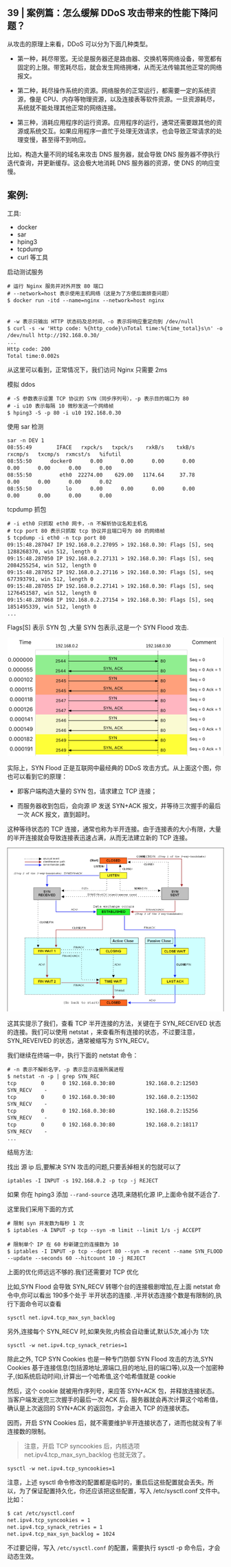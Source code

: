 39 | 案例篇：怎么缓解 DDoS 攻击带来的性能下降问题？
---

从攻击的原理上来看，DDoS 可以分为下面几种类型。

- 第一种，耗尽带宽。无论是服务器还是路由器、交换机等网络设备，带宽都有固定的上限。带宽耗尽后，就会发生网络拥堵，从而无法传输其他正常的网络报文。

- 第二种，耗尽操作系统的资源。网络服务的正常运行，都需要一定的系统资源，像是 CPU、内存等物理资源，以及连接表等软件资源。一旦资源耗尽，系统就不能处理其他正常的网络连接。

- 第三种，消耗应用程序的运行资源。应用程序的运行，通常还需要跟其他的资源或系统交互。如果应用程序一直忙于处理无效请求，也会导致正常请求的处理变慢，甚至得不到响应。


比如，构造大量不同的域名来攻击 DNS 服务器，就会导致 DNS 服务器不停执行迭代查询，并更新缓存。这会极大地消耗 DNS 服务器的资源，使 DNS 的响应变慢。

案例:
----

工具: 

- docker
- sar
- hping3
- tcpdump
- curl 等工具


启动测试服务

    # 运行 Nginx 服务并对外开放 80 端口
    # --network=host 表示使用主机网络（这是为了方便后面排查问题）
    $ docker run -itd --name=nginx --network=host nginx


    # -w 表示只输出 HTTP 状态码及总时间，-o 表示将响应重定向到 /dev/null
    $ curl -s -w 'Http code: %{http_code}\nTotal time:%{time_total}s\n' -o /dev/null http://192.168.0.30/
    ...
    Http code: 200
    Total time:0.002s


从这里可以看到，正常情况下，我们访问 Nginx 只需要 2ms

模拟 ddos

    # -S 参数表示设置 TCP 协议的 SYN（同步序列号），-p 表示目的端口为 80
    # -i u10 表示每隔 10 微秒发送一个网络帧
    $ hping3 -S -p 80 -i u10 192.168.0.30

使用 sar 检测

    sar -n DEV 1
    08:55:49        IFACE   rxpck/s   txpck/s    rxkB/s    txkB/s   rxcmp/s   txcmp/s  rxmcst/s   %ifutil
    08:55:50      docker0      0.00      0.00      0.00      0.00      0.00      0.00      0.00      0.00
    08:55:50         eth0  22274.00    629.00   1174.64     37.78      0.00      0.00      0.00      0.02
    08:55:50           lo      0.00      0.00      0.00      0.00      0.00      0.00      0.00      0.00


tcpdump 抓包


    # -i eth0 只抓取 eth0 网卡，-n 不解析协议名和主机名
    # tcp port 80 表示只抓取 tcp 协议并且端口号为 80 的网络帧
    $ tcpdump -i eth0 -n tcp port 80
    09:15:48.287047 IP 192.168.0.2.27095 > 192.168.0.30: Flags [S], seq 1288268370, win 512, length 0
    09:15:48.287050 IP 192.168.0.2.27131 > 192.168.0.30: Flags [S], seq 2084255254, win 512, length 0
    09:15:48.287052 IP 192.168.0.2.27116 > 192.168.0.30: Flags [S], seq 677393791, win 512, length 0
    09:15:48.287055 IP 192.168.0.2.27141 > 192.168.0.30: Flags [S], seq 1276451587, win 512, length 0
    09:15:48.287068 IP 192.168.0.2.27154 > 192.168.0.30: Flags [S], seq 1851495339, win 512, length 0
    ...



Flags[S] 表示 SYN 包 ,大量  SYN 包表示,这是一个 SYN Flood 攻击.


![image](../images/f397305c87be6ae43e065d3262ec9113.png)


实际上，SYN Flood 正是互联网中最经典的 DDoS 攻击方式。从上面这个图，你也可以看到它的原理：

- 即客户端构造大量的 SYN 包，请求建立 TCP 连接；

- 而服务器收到包后，会向源 IP 发送 SYN+ACK 报文，并等待三次握手的最后一次 ACK 报文，直到超时。

这种等待状态的 TCP 连接，通常也称为半开连接。由于连接表的大小有限，大量的半开连接就会导致连接表迅速占满，从而无法建立新的 TCP 连接。

![image](../images/86dabf9cc66b29133fa6a239cfee38a2.png)


这其实提示了我们，查看 TCP 半开连接的方法，关键在于 SYN_RECEIVED 状态的连接。我们可以使用 netstat ，来查看所有连接的状态，不过要注意，SYN_REVEIVED 的状态，通常被缩写为 SYN_RECV。


我们继续在终端一中，执行下面的 netstat 命令：


    # -n 表示不解析名字，-p 表示显示连接所属进程
    $ netstat -n -p | grep SYN_REC
    tcp        0      0 192.168.0.30:80          192.168.0.2:12503      SYN_RECV    -
    tcp        0      0 192.168.0.30:80          192.168.0.2:13502      SYN_RECV    -
    tcp        0      0 192.168.0.30:80          192.168.0.2:15256      SYN_RECV    -
    tcp        0      0 192.168.0.30:80          192.168.0.2:18117      SYN_RECV    -
    ...


结局方法:

找出 源 ip 后,要解决 SYN 攻击的问题,只要丢掉相关的包就可以了

    iptables -I INPUT -s 192.168.0.2 -p tcp -j REJECT


如果 你在  hping3 添加 `--rand-source` 选项,来随机化源 IP,上面命令就不适合了.

这里我们采用下面的方式

    # 限制 syn 并发数为每秒 1 次
    $ iptables -A INPUT -p tcp --syn -m limit --limit 1/s -j ACCEPT

    # 限制单个 IP 在 60 秒新建立的连接数为 10
    $ iptables -I INPUT -p tcp --dport 80 --syn -m recent --name SYN_FLOOD --update --seconds 60 --hitcount 10 -j REJECT


上面的优化师远远不够的.我们还需要对 TCP 优化

比如,SYN Flood 会导致 SYN_RECV 转哪个台的连接极剧增加,在上面 netstat 命令中,你可以看出 190多个处于 半开状态的连接.
,半开状态连接个数是有限制的,执行下面命令可以查看


    sysctl net.ipv4.tcp_max_syn_backlog


另外,连接每个 SYN_RECV 时,如果失败,内核会自动重试,默认5次,减小为 1次

    sysctl -w net.ipv4.tcp_synack_retries=1

除此之外, TCP SYN Cookies 也是一种专门防御 SYN Flood 攻击的方法,SYN Cookies 基于连接信息(包括源地址,源端口,目的地址,目的端口等),以及一个加密种子,(如系统启动时间),计算出一个哈希值,这个哈希值就是 cookie

然后，这个 cookie 就被用作序列号，来应答 SYN+ACK 包，并释放连接状态。当客户端发送完三次握手的最后一次 ACK 后，服务器就会再次计算这个哈希值，确认是上次返回的 SYN+ACK 的返回包，才会进入 TCP 的连接状态。

因而，开启 SYN Cookies 后，就不需要维护半开连接状态了，进而也就没有了半连接数的限制。

> 注意，开启 TCP syncookies 后，内核选项 net.ipv4.tcp_max_syn_backlog 也就无效了。

    sysctl -w net.ipv4.tcp_syncookies=1


注意，上述 sysctl 命令修改的配置都是临时的，重启后这些配置就会丢失。所以，为了保证配置持久化，你还应该把这些配置，写入 /etc/sysctl.conf 文件中。比如：

    $ cat /etc/sysctl.conf
    net.ipv4.tcp_syncookies = 1
    net.ipv4.tcp_synack_retries = 1
    net.ipv4.tcp_max_syn_backlog = 1024

不过要记得，写入 `/etc/sysctl.conf` 的配置，需要执行 sysctl -p 命令后，才会动态生效。